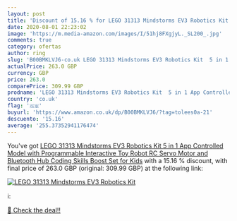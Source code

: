 ```yaml
---
layout: post
title: 'Discount of 15.16 % for LEGO 31313 Mindstorms EV3 Robotics Kit  '
date: 2020-08-01 22:23:02
image: 'https://m.media-amazon.com/images/I/51hj8FXgjyL._SL200_.jpg'
comments: true
category: ofertas
author: ring
slug: 'B00BMKLVJ6-co.uk LEGO 31313 Mindstorms EV3 Robotics Kit  5 in 1 App Controlled Model with Programmable Interactive Toy Robot  RC  Servo Motor and Bluetooth Hub  Coding Skills Boost Set for Kids'
actualPrice: 263.0 GBP
currency: GBP
price: 263.0
comparePrice: 309.99 GBP
prodname: 'LEGO 31313 Mindstorms EV3 Robotics Kit  5 in 1 App Controlled Model with Programmable Interactive Toy Robot  RC  Servo Motor and Bluetooth Hub  Coding Skills Boost Set for Kids'
country: 'co.uk'
flag: '🇬🇧'
buyurl: 'https://www.amazon.co.uk/dp/B00BMKLVJ6/?tag=tolees0a-21'
descuento: '15.16'
average: '255.37352941176474'
---
```


You've got [LEGO 31313 Mindstorms EV3 Robotics Kit  5 in 1 App Controlled Model with Programmable Interactive Toy Robot  RC  Servo Motor and Bluetooth Hub  Coding Skills Boost Set for Kids](https://www.amazon.co.uk/dp/B00BMKLVJ6/?tag=tolees0a-21) with a  15.16 % discount, with final price of 263.0 GBP (original: 309.99 GBP) at the following link:

[![LEGO 31313 Mindstorms EV3 Robotics Kit  ](https://m.media-amazon.com/images/I/51hj8FXgjyL._SL200_.jpg)](https://www.amazon.co.uk/dp/B00BMKLVJ6/?tag=tolees0a-21)

ℹ️:


[🛒 Check the deal!!](https://www.amazon.co.uk/dp/B00BMKLVJ6/?tag=tolees0a-21)
